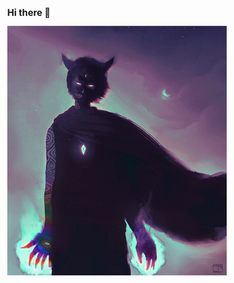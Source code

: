 ## Hi there 👋

<img src="https://github.com/Anackar/Anackar/blob/main/1037080f4cc311092c2b35327bed6c69.gif" alt="The Unlimited">
